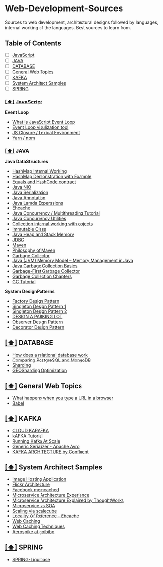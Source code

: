 # Web-Development-Sources
Sources to web development, architectural designs followed by languages, internal working of the languages. Best sources to learn from.



## <a name='toc'>Table of Contents</a>
- [ ] [JavaScript](#JavaScript)
- [ ] [JAVA](#JAVA)
- [ ] [DATABASE](#DATABASE)
- [ ] [General Web Topics](#GeneralWebTopics)
- [ ] [KAFKA](#KAFKA)
- [ ] [System Architect Samples](#SystemArchitectSamples)
- [ ] [SPRING](#SPRING)

### [[⬆]](#JavaScript) <a name='JavaScript' href='http://javascript.info/'>JavaScript</a>
**Event Loop**
* [What is JavaScript Event Loop](http://altitudelabs.com/blog/what-is-the-javascript-event-loop/)
* [Event Loop visulization tool](http://latentflip.com/loupe/)
* [JS Closure / Lexical Environment](http://javascript.info/closure)
* [Yarn / npm](https://www.sitepoint.com/yarn-vs-npm/)
             
             
### [[⬆]](#JAVA) <a name='JAVA'>JAVA</a>       
**Java DataStructures**
* [HashMap Internal Working](https://www.youtube.com/watch?v=c3RVW3KGIIE&t=366s)
* [HashMap Demonstration with Example](https://www.geeksforgeeks.org/internal-working-of-hashmap-java/)
* [Equals and HashCode contract](https://www.youtube.com/watch?v=IwUwIrz9Ge8)
* [Java NIO](http://tutorials.jenkov.com/java-nio/index.html)
* [Java Serialization](http://www.baeldung.com/java-serialization)
* [Java Annotation](https://dzone.com/articles/how-annotations-work-java)
* [Java Lamda Experssions](https://medium.freecodecamp.org/learn-these-4-things-and-working-with-lambda-expressions-b0ab36e0fffc)
* [Ehcache](http://www.ehcache.org)
* [Java Concurrency / Multithreading Tutorial](http://tutorials.jenkov.com/java-concurrency/concurrency-vs-parallelism.html)
* [Java Concurrency Utilities](http://tutorials.jenkov.com/java-util-concurrent/index.html)
* [Collection internal working with objects](https://www.javabrahman.com/corejava/understanding-equals-and-hashcode-contract-when-using-collections-in-java/)
* [Immutable Class](https://www.journaldev.com/129/how-to-create-immutable-class-in-java)
* [Java Heap and Stack Memory](https://www.linkedin.com/pulse/java-heap-stack-memory-behind-scene-albertus-kelvin)
* [JDBC](http://tutorials.jenkov.com/jdbc/databasemetadata.html)
* [Maven](http://tutorials.jenkov.com/maven/maven-tutorial.html)
* [Philosophy of Maven](http://maven.apache.org/background/philosophy-of-maven.html)
* [Garbage Collector](https://www.journaldev.com/16659/garbage-collection-in-java)
* [Java (JVM) Memory Model – Memory Management in Java](https://www.journaldev.com/2856/java-jvm-memory-model-memory-management-in-java)
* [Java Garbage Collection Basics](https://www.oracle.com/webfolder/technetwork/tutorials/obe/java/gc01/index.html)
* [Garbage-First Garbage Collector](https://docs.oracle.com/javase/9/gctuning/garbage-first-garbage-collector.htm#JSGCT-GUID-ED3AB6D3-FD9B-4447-9EDF-983ED2F7A573)
* [Garbage Collection Chapters](https://javapapers.com/java/java-garbage-collection-introduction/)
* [GC Tutorial](https://www.youtube.com/watch?v=UnaNQgzw4zY)



**System DesignPatterns**
* [Factory Design Pattern](https://www.youtube.com/watch?v=ub0DXaeV6hA)
* [Singleton Design Pattern 1](https://www.youtube.com/watch?v=QsBQnFUx388)
* [Singleton Design Pattern 2](https://www.youtube.com/watch?v=GH5_lhFShfU)
* [DESIGN A PARKING LOT](https://www.youtube.com/watch?v=DSGsa0pu8-k)
* [Observer Design Pattern](https://www.youtube.com/watch?v=wiQdrH2YpT4)
* [Decorator Design Pattern](https://www.youtube.com/watch?v=j40kRwSm4VE)

## [[⬆]](#DATABASE) <a name='DATABASE'>DATABASE</a>  
* [How does a relational database work](http://coding-geek.com/how-databases-work/)
* [Comparing PostgreSQL and MongoDB](https://www.mongodb.com/compare/mongodb-postgresql)
* [Sharding](https://medium.com/@jeeyoungk/how-sharding-works-b4dec46b3f6)
* [GEOSharding Optimization](https://fenix.tecnico.ulisboa.pt/downloadFile/1407770020544988/Extended%20Abstract.pdf)



## [[⬆]](#GeneralWebTopics) <a name='GeneralWebTopics'>General Web Topics</a>  
* [What happens when you type a URL in a browser](http://edusagar.com/articles/view/70/What-happens-when-you-type-a-URL-in-browser)
* [Babel](https://en.wikipedia.org/wiki/Source-to-source_compiler)

## [[⬆]](#KAFKA) <a name='KAFKA'>KAFKA</a>  
* [CLOUD KARAFKA](https://www.cloudkarafka.com/blog/2016-11-30-part1-kafka-for-beginners-what-is-apache-kafka.html)
* [kAFKA Tutorial](https://www.youtube.com/watch?v=gg-VwXSRnmg&list=PLkz1SCf5iB4enAR00Z46JwY9GGkaS2NON)
* [Running Kafka At Scale](https://engineering.linkedin.com/kafka/running-kafka-scale)
* [Generic Serializer - Apache Avro](http://hadooptutorial.info/avro-serializing-and-deserializing-example-java-api/)
* [KAFKA ARCHITECTURE by Confluent](https://www.confluent.io/blog/apache-kafka-for-service-architectures/)

## [[⬆]](#SystemArchitectSamples) <a name='SystemArchitectSamples'>System Architect Samples</a>  
* [Image Hosting Application](http://www.aosabook.org/en/distsys.html)
* [Flickr Architecture](http://highscalability.com/flickr-architecture)
* [Facebook memcached](https://www.facebook.com/note.php?note_id=39391378919)
* [Microservice Architecture Experience](https://hackernoon.com/microservices-are-hard-an-invaluable-guide-to-microservices-2d06bd7bcf5d)
* [Microservice Architecture Explained by ThoughtWorks](https://martinfowler.com/microservices/)
* [Microservice vs SOA](https://cloudacademy.com/blog/microservices-architecture-challenge-advantage-drawback/)
* [Scaling via scalecube](http://microservices.io/articles/scalecube.html)
* [Locality Of Reference - Ehcache](http://highscalability.com/ehcache-java-distributed-cache)
* [Web Caching](https://www.digitalocean.com/community/tutorials/web-caching-basics-terminology-http-headers-and-caching-strategies)
* [Web Caching Techniques](http://qnimate.com/all-about-web-caching/)
* [Aerospike at goibibo](https://medium.com/@neeraj.koul/caching-revamp-at-goibibo-with-aerospike-f8f0d8be9421)


## [[⬆]](#SPRING) <a name='SPRING'>SPRING</a>  
* [SPRING-Liquibase](https://medium.com/@harittweets/evolving-your-database-using-spring-boot-and-liquibase-844fcd7931da)
